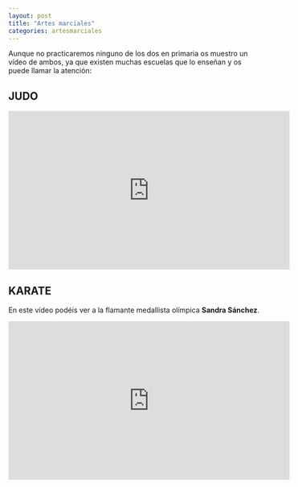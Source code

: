 ```yaml
---
layout: post
title: "Artes marciales"
categories: artesmarciales
---
```


Aunque no practicaremos ninguno de los dos en primaria os muestro un vídeo de ambos, ya que existen muchas escuelas que lo enseñan y os puede llamar la atención:

## JUDO

<iframe width="560" height="315" src="https://www.youtube.com/embed/Zy7bRVk5hP0" title="YouTube video player" frameborder="0" allow="accelerometer; autoplay; clipboard-write; encrypted-media; gyroscope; picture-in-picture" allowfullscreen></iframe>

## KARATE

En este vídeo podéis ver a la flamante medallista olímpica **Sandra Sánchez**.

<iframe width="560" height="315" src="https://www.youtube.com/embed/qE18hRFs8V8" title="YouTube video player" frameborder="0" allow="accelerometer; autoplay; clipboard-write; encrypted-media; gyroscope; picture-in-picture" allowfullscreen></iframe>
